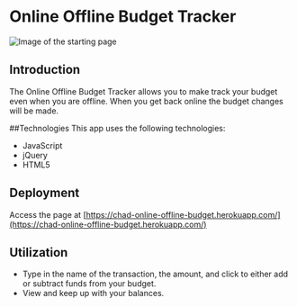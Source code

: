 # Online Offline Budget Tracker

![Image of the starting page]()

## Introduction
The Online Offline Budget Tracker allows you to make track your budget even when you are offline. When you get back online the budget changes will be made.

##Technologies
This app uses the following technologies:
* JavaScript
* jQuery
* HTML5

## Deployment

Access the page at [https://chad-online-offline-budget.herokuapp.com/](https://chad-online-offline-budget.herokuapp.com/)

## Utilization
* Type in the name of the transaction, the amount, and click to either add or subtract funds from your budget.
* View and keep up with your balances.
